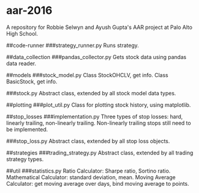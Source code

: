 # aar-2016
A repository for Robbie Selwyn and Ayush Gupta's AAR project at Palo Alto High School.

##code-runner
###strategy_runner.py
Runs strategy.

##data_collection
###pandas_collector.py
Gets stock data using pandas data reader.

##models
###stock_model.py
Class StockOHCLV, get info. Class BasicStock, get info.

###stock.py
Abstract class, extended by all stock model data types.

##plotting
###plot_util.py
Class for plotting stock history, using matplotlib.

##stop_losses
###implementation.py
Three types of stop losses: hard, linearly trailing, non-linearly trailing.
Non-linearly trailing stops still need to be implemented.

###stop_loss.py
Abstract class, extended by all stop loss objects.

##strategies
###trading_strategy.py
Abstract class, extended by all trading strategy types.

##util
###statistics.py
Ratio Calculator: Sharpe ratio, Sortino ratio.
Mathematical Calculator: standard deviation, mean.
Moving Average Calculator: get moving average over days, bind moving average to points.
